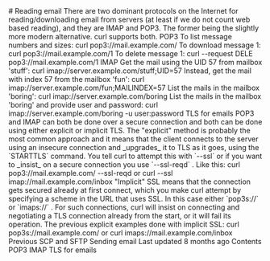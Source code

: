 <a href="reademail.html" class="navButton-94f2579c--pageItemWithChildrenNested-2c5d8183--navButtonClickable-161b88ca--navButtonOpened-6a88552e">
</a>
<a href="telnet.html" class="navButton-94f2579c--pageItemWithChildrenNested-2c5d8183--navButtonClickable-161b88ca">
</a>
# <span class="text-4505230f--DisplayH900-bfb998fa--textContentFamily-49a318e1">Reading email</span>
<span class="text-4505230f--UIH300-2063425d--textUIFamily-5ebd8e40--text-8ee2c8b2">
</span>
<span class="text-4505230f--UIH300-2063425d--textUIFamily-5ebd8e40--text-8ee2c8b2">
</span>
<span class="text-4505230f--TextH400-3033861f--textContentFamily-49a318e1">
<span data-key="e1c76a74e7d44d0d82186a3aeb570799">
<span data-offset-key="e1c76a74e7d44d0d82186a3aeb570799:0">There are two dominant protocols on the Internet for reading/downloading email from servers (at least if we do not count web based reading), and they are IMAP and POP3. The former being the slightly more modern alternative. curl supports both.</span>
</span>
</span>
<span class="text-4505230f--HeadingH700-04e1a2a3--textContentFamily-49a318e1">
<span data-key="e1ca8729922147619bffcbb07cc1834e">
<span data-offset-key="e1ca8729922147619bffcbb07cc1834e:0">POP3</span>
</span>
</span>
<span class="text-4505230f--TextH400-3033861f--textContentFamily-49a318e1">
<span data-key="0339c9761f1b4fb7add6837cdd7228d1">
<span data-offset-key="0339c9761f1b4fb7add6837cdd7228d1:0">To list message numbers and sizes:</span>
</span>
</span>    curl pop3://mail.example.com/<span class="text-4505230f--TextH400-3033861f--textContentFamily-49a318e1">
<span data-key="42cfe6e3a0aa4037adc1fc0621c01851">
<span data-offset-key="42cfe6e3a0aa4037adc1fc0621c01851:0">To download message 1:</span>
</span>
</span>    curl pop3://mail.example.com/1<span class="text-4505230f--TextH400-3033861f--textContentFamily-49a318e1">
<span data-key="4bd1a0e6b3d448b6b99e77b4115b26ec">
<span data-offset-key="4bd1a0e6b3d448b6b99e77b4115b26ec:0">To delete message 1:</span>
</span>
</span>    curl --request DELE pop3://mail.example.com/1<span class="text-4505230f--HeadingH700-04e1a2a3--textContentFamily-49a318e1">
<span data-key="f0488b041aea44deb858281b22e82b21">
<span data-offset-key="f0488b041aea44deb858281b22e82b21:0">IMAP</span>
</span>
</span>
<span class="text-4505230f--TextH400-3033861f--textContentFamily-49a318e1">
<span data-key="ec71698dab214d33aed63e5ae160ecb5">
<span data-offset-key="ec71698dab214d33aed63e5ae160ecb5:0">Get the mail using the UID 57 from mailbox 'stuff':</span>
</span>
</span>    curl imap://server.example.com/stuff;UID=57<span class="text-4505230f--TextH400-3033861f--textContentFamily-49a318e1">
<span data-key="983cc58d730c41c0aa523d1860e97507">
<span data-offset-key="983cc58d730c41c0aa523d1860e97507:0">Instead, get the mail with index 57 from the mailbox 'fun':</span>
</span>
</span>    curl imap://server.example.com/fun;MAILINDEX=57<span class="text-4505230f--TextH400-3033861f--textContentFamily-49a318e1">
<span data-key="5c6890225eb545fe97d4bf5427097abb">
<span data-offset-key="5c6890225eb545fe97d4bf5427097abb:0">List the mails in the mailbox 'boring':</span>
</span>
</span>    curl imap://server.example.com/boring<span class="text-4505230f--TextH400-3033861f--textContentFamily-49a318e1">
<span data-key="7c2ecbc311de4b7ab49c09a04aa461f5">
<span data-offset-key="7c2ecbc311de4b7ab49c09a04aa461f5:0">List the mails in the mailbox 'boring' and provide user and password:</span>
</span>
</span>    curl imap://server.example.com/boring -u user:password<span class="text-4505230f--HeadingH700-04e1a2a3--textContentFamily-49a318e1">
<span data-key="ee5531d79a5b47c1843052170418e2e8">
<span data-offset-key="ee5531d79a5b47c1843052170418e2e8:0">TLS for emails</span>
</span>
</span>
<span class="text-4505230f--TextH400-3033861f--textContentFamily-49a318e1">
<span data-key="a0e4e399d2a747f982961ff7aba865fb">
<span data-offset-key="a0e4e399d2a747f982961ff7aba865fb:0">POP3 and IMAP can both be done over a secure connection and both can be done using either explicit or implicit TLS. The "explicit" method is probably the most common approach and it means that the client connects to the server using an insecure connection and </span>
<span data-offset-key="a0e4e399d2a747f982961ff7aba865fb:1">_upgrades_</span>
<span data-offset-key="a0e4e399d2a747f982961ff7aba865fb:2"> it to TLS as it goes, using the </span>
<span data-offset-key="a0e4e399d2a747f982961ff7aba865fb:3">`STARTTLS`</span>
<span data-offset-key="a0e4e399d2a747f982961ff7aba865fb:4"> command. You tell curl to attempt this with </span>
<span data-offset-key="a0e4e399d2a747f982961ff7aba865fb:5">`--ssl`</span>
<span data-offset-key="a0e4e399d2a747f982961ff7aba865fb:6"> or if you want to </span>
<span data-offset-key="a0e4e399d2a747f982961ff7aba865fb:7">_insist_</span>
<span data-offset-key="a0e4e399d2a747f982961ff7aba865fb:8"> on a secure connection you use </span>
<span data-offset-key="a0e4e399d2a747f982961ff7aba865fb:9">`--ssl-reqd`</span>
<span data-offset-key="a0e4e399d2a747f982961ff7aba865fb:10">. Like this:</span>
</span>
</span>    curl pop3://mail.example.com/ --ssl-reqd<span class="text-4505230f--TextH400-3033861f--textContentFamily-49a318e1">
<span data-key="6dafd4037c7b430ab1eed09079787311">
<span data-offset-key="6dafd4037c7b430ab1eed09079787311:0">or</span>
</span>
</span>    curl --ssl imap://mail.example.com/inbox<span class="text-4505230f--TextH400-3033861f--textContentFamily-49a318e1">
<span data-key="32d790f873864e3c9015ed7018eaa019">
<span data-offset-key="32d790f873864e3c9015ed7018eaa019:0">"Implicit" SSL means that the connection gets secured already at first connect, which you make curl attempt by specifying a scheme in the URL that uses SSL. In this case either </span>
<span data-offset-key="32d790f873864e3c9015ed7018eaa019:1">`pop3s://`</span>
<span data-offset-key="32d790f873864e3c9015ed7018eaa019:2"> or </span>
<span data-offset-key="32d790f873864e3c9015ed7018eaa019:3">`imaps://`</span>
<span data-offset-key="32d790f873864e3c9015ed7018eaa019:4">. For such connections, curl will insist on connecting and negotiating a TLS connection already from the start, or it will fail its operation.</span>
</span>
</span>
<span class="text-4505230f--TextH400-3033861f--textContentFamily-49a318e1">
<span data-key="ee06b3655362435fa3c75a9171724ecd">
<span data-offset-key="ee06b3655362435fa3c75a9171724ecd:0">The previous explicit examples done with implicit SSL:</span>
</span>
</span>    curl pop3s://mail.example.com/<span class="text-4505230f--TextH400-3033861f--textContentFamily-49a318e1">
<span data-key="fa3ca72cff734475acd2a2f80440eda0">
<span data-offset-key="fa3ca72cff734475acd2a2f80440eda0:0">or</span>
</span>
</span>    curl imaps://mail.example.com/inbox<a href="scpsftp.html" class="reset-3c756112--card-6570f064--whiteCard-fff091a4--cardPrevious-56a5e674">
</a>
<span class="text-4505230f--TextH200-a3425406--textContentFamily-49a318e1">Previous</span>
<span class="text-4505230f--UIH400-4e41e82a--textContentFamily-49a318e1">SCP and SFTP</span>
<a href="smtp.html" class="reset-3c756112--card-6570f064--whiteCard-fff091a4--cardNext-19241c42">
</a>
<span class="text-4505230f--UIH400-4e41e82a--textContentFamily-49a318e1">Sending email</span>
<span class="text-4505230f--TextH200-a3425406--textContentFamily-49a318e1">Last updated 8 months ago</span>
<span class="text-4505230f--InfoH100-1e92e1d1--textContentFamily-49a318e1">Contents</span>
<a href="reademail.html#pop3" class="reset-3c756112--menuItem-aa02f6ec--menuItemLight-757d5235--menuItemInline-173bdf97--pageTocItem-f4427024">
</a>
<span class="text-4505230f--UIH300-2063425d--textContentFamily-49a318e1">
<span class="text-4505230f--UIH200-50ead35f--textContentFamily-49a318e1">POP3</span>
</span>
<a href="reademail.html#imap" class="reset-3c756112--menuItem-aa02f6ec--menuItemLight-757d5235--menuItemInline-173bdf97--pageTocItem-f4427024">
</a>
<span class="text-4505230f--UIH300-2063425d--textContentFamily-49a318e1">
<span class="text-4505230f--UIH200-50ead35f--textContentFamily-49a318e1">IMAP</span>
</span>
<a href="reademail.html#tls-for-emails" class="reset-3c756112--menuItem-aa02f6ec--menuItemLight-757d5235--menuItemInline-173bdf97--pageTocItem-f4427024">
</a>
<span class="text-4505230f--UIH300-2063425d--textContentFamily-49a318e1">
<span class="text-4505230f--UIH200-50ead35f--textContentFamily-49a318e1">TLS for emails</span>
</span>
